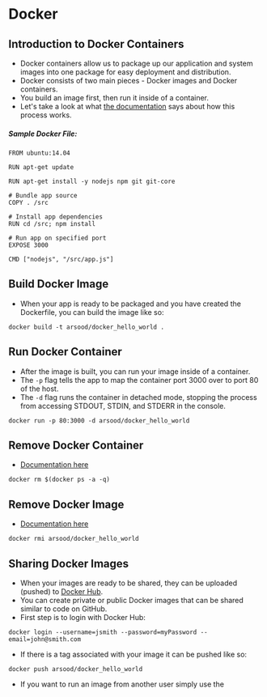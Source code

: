 # Docker

## Introduction to Docker Containers
- Docker containers allow us to package up our application and system images into one package for easy deployment and distribution.
- Docker consists of two main pieces - Docker images and Docker containers.
- You build an image first, then run it inside of a container.
- Let's take a look at what [the documentation](https://docs.docker.com/introduction/understanding-docker/) says about how this process works.

##### Sample Docker File:

```
FROM ubuntu:14.04

RUN apt-get update

RUN apt-get install -y nodejs npm git git-core

# Bundle app source
COPY . /src

# Install app dependencies
RUN cd /src; npm install

# Run app on specified port
EXPOSE 3000

CMD ["nodejs", "/src/app.js"]
```

## Build Docker Image
- When your app is ready to be packaged and you have created the Dockerfile, you can build the image like so:

```
docker build -t arsood/docker_hello_world .
```

## Run Docker Container
- After the image is built, you can run your image inside of a container.
- The `-p` flag tells the app to map the container port 3000 over to port 80 of the host.
- The `-d` flag runs the container in detached mode, stopping the process from accessing STDOUT, STDIN, and STDERR in the console.

```
docker run -p 80:3000 -d arsood/docker_hello_world
```

## Remove Docker Container
- [Documentation here](https://docs.docker.com/reference/commandline/rm/)

```
docker rm $(docker ps -a -q)
```

## Remove Docker Image
- [Documentation here](https://docs.docker.com/reference/commandline/rmi/)

```
docker rmi arsood/docker_hello_world
```

## Sharing Docker Images
- When your images are ready to be shared, they can be uploaded (pushed) to [Docker Hub](https://hub.docker.com/).
- You can create private or public Docker images that can be shared similar to code on GitHub.
- First step is to login with Docker Hub:

```
docker login --username=jsmith --password=myPassword --email=john@smith.com
```

- If there is a tag associated with your image it can be pushed like so:

```
docker push arsood/docker_hello_world
```

- If you want to run an image from another user simply use the 